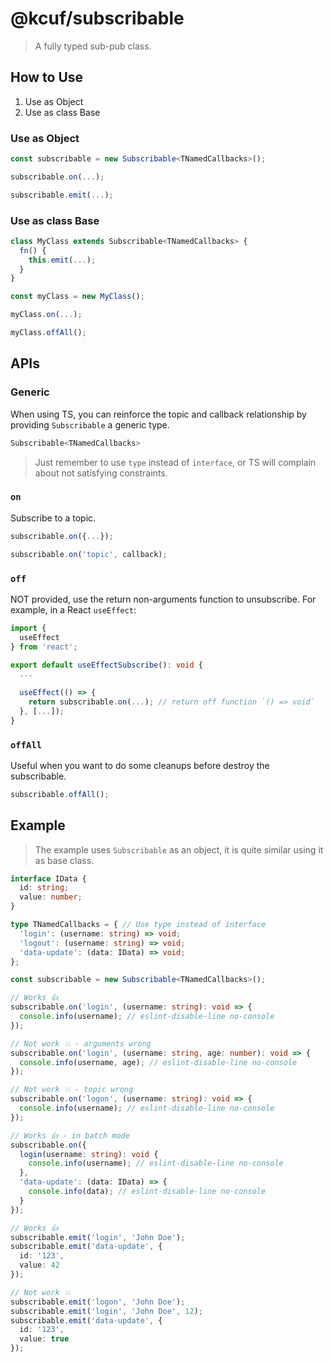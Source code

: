 # @kcuf/subscribable

> A fully typed sub-pub class.

## How to Use

1. Use as Object
2. Use as class Base

### Use as Object

```ts
const subscribable = new Subscribable<TNamedCallbacks>();

subscribable.on(...);

subscribable.emit(...);
```

### Use as class Base

```ts
class MyClass extends Subscribable<TNamedCallbacks> {
  fn() {
    this.emit(...);
  }
}

const myClass = new MyClass();

myClass.on(...);

myClass.offAll();
```

## APIs

### Generic

When using TS, you can reinforce the topic and callback relationship by providing `Subscribable` a generic type.

```ts
Subscribable<TNamedCallbacks>
```

> Just remember to use `type` instead of `interface`, or TS will complain about not satisfying constraints.

### `on`

Subscribe to a topic.

```ts
subscribable.on({...});

subscribable.on('topic', callback);
```

### `off`

NOT provided, use the return non-arguments function to unsubscribe. For example, in a React `useEffect`:

```ts
import {
  useEffect
} from 'react';

export default useEffectSubscribe(): void {
  ...
    
  useEffect(() => {
    return subscribable.on(...); // return off function `() => void`
  }, [...]);
}
```

### `offAll`

Useful when you want to do some cleanups before destroy the subscribable.

```ts
subscribable.offAll();
```

## Example

> The example uses `Subscribable` as an object, it is quite similar using it as base class.

```ts
interface IData {
  id: string;
  value: number;
}

type TNamedCallbacks = { // Use type instead of interface
  'login': (username: string) => void;
  'logout': (username: string) => void;
  'data-update': (data: IData) => void;
};

const subscribable = new Subscribable<TNamedCallbacks>();

// Works 👍
subscribable.on('login', (username: string): void => {
  console.info(username); // eslint-disable-line no-console
});

// Not work 💥 - arguments wrong
subscribable.on('login', (username: string, age: number): void => {
  console.info(username, age); // eslint-disable-line no-console
});

// Not work 💥 - topic wrong
subscribable.on('logon', (username: string): void => {
  console.info(username); // eslint-disable-line no-console
});

// Works 👍 - in batch mode
subscribable.on({
  login(username: string): void {
    console.info(username); // eslint-disable-line no-console
  },
  'data-update': (data: IData) => {
    console.info(data); // eslint-disable-line no-console
  }
});

// Works 👍
subscribable.emit('login', 'John Doe');
subscribable.emit('data-update', {
  id: '123',
  value: 42
});

// Not work 💥
subscribable.emit('logon', 'John Doe');
subscribable.emit('login', 'John Doe', 12);
subscribable.emit('data-update', {
  id: '123',
  value: true
});
```